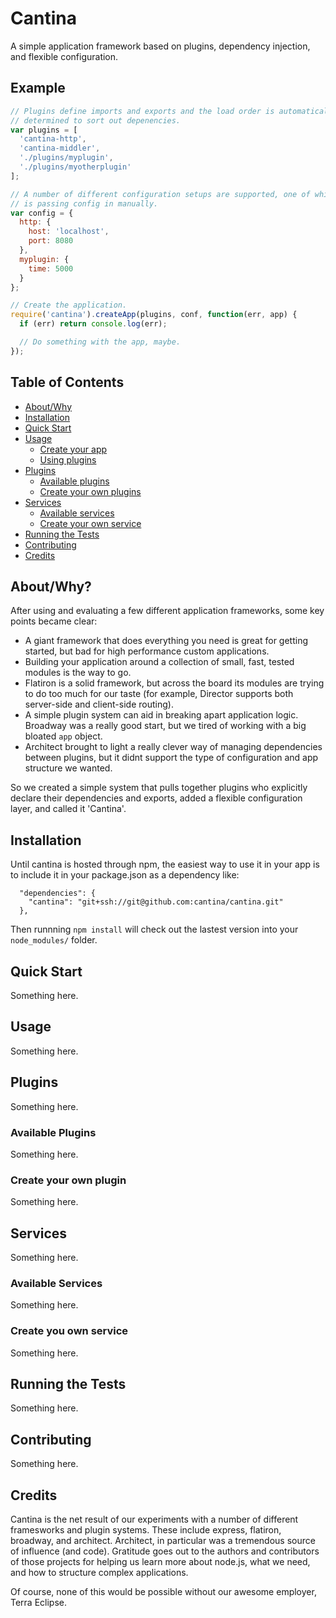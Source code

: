 Cantina
=======

A simple application framework based on plugins, dependency injection, and
flexible configuration.


Example
-------------------
```js
// Plugins define imports and exports and the load order is automatically
// determined to sort out depenencies.
var plugins = [
  'cantina-http',
  'cantina-middler',
  './plugins/myplugin',
  './plugins/myotherplugin'
];

// A number of different configuration setups are supported, one of which
// is passing config in manually.
var config = {
  http: {
    host: 'localhost',
    port: 8080
  },
  myplugin: {
    time: 5000
  }
};

// Create the application.
require('cantina').createApp(plugins, conf, function(err, app) {
  if (err) return console.log(err);

  // Do something with the app, maybe.
});
```

Table of Contents
-----------------
  - [About/Why](#aboutwhy)
  - [Installation](#installation)
  - [Quick Start](#quick-start)
  - [Usage](#usage)
    - [Create your app](#create-your-app)
    - [Using plugins](#using-plugins)
  - [Plugins](#plugins)
    - [Available plugins](#available-plugins)
    - [Create your own plugins](#create-your-own-plugin)
  - [Services](#services)
    - [Available services](#available-services)
    - [Create your own service](#create-your-own-service)
  - [Running the Tests](#running-the-tests)
  - [Contributing](#contributing)
  - [Credits](#credits)

About/Why?
----------
After using and evaluating a few different application frameworks, some key
points became clear:

- A giant framework that does everything you need is great for getting started,
  but bad for high performance custom applications.
- Building your application around a collection of small, fast, tested modules
  is the way to go.
- Flatiron is a solid framework, but across the board its modules are
  trying to do too much for our taste (for example, Director supports both
  server-side and client-side routing).
- A simple plugin system can aid in breaking apart application logic. Broadway
  was a really good start, but we tired of working with a big bloated `app`
  object.
- Architect brought to light a really clever way of managing dependencies
  between plugins, but it didnt support the type of configuration and app
  structure we wanted.

So we created a simple system that pulls together plugins who explicitly
declare their dependencies and exports, added a flexible configuration
layer, and called it 'Cantina'.

Installation
------------
Until cantina is hosted through npm, the easiest way to use it in your app is to
include it in your package.json as a dependency like:

```
  "dependencies": {
    "cantina": "git+ssh://git@github.com:cantina/cantina.git"
  },
```

Then runnning `npm install` will check out the lastest version into your
`node_modules/` folder.

Quick Start
-----------
Something here.

Usage
------
Something here.

Plugins
-------
Something here.

### Available Plugins ###
Something here.

### Create your own plugin ###
Something here.

Services
--------
Something here.

### Available Services ###
Something here.

### Create you own service ###
Something here.

Running the Tests
-----------------
Something here.

Contributing
------------
Something here.

Credits
-------
Cantina is the net result of our experiments with a number of different framesworks
and plugin systems. These include express, flatiron, broadway, and architect.
Architect, in particular was a tremendous source of influence (and code).
Gratitude goes out to the authors and contributors of those projects for helping
us learn more about node.js, what we need, and how to structure complex
applications.

Of course, none of this would be possible without our awesome employer,
Terra Eclipse.
